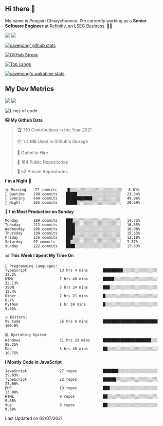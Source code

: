 ## Hi there 👋

My name is Pongsiri Chuaychoonoo. I'm currently working as a **Senior Software Engineer** at [Refinitiv, an LSEG Business](https://www.refinitiv.com). 👨‍💻

[<img src="https://img.shields.io/badge/savepong.com-%230077B5.svg?&style=for-the-badge&color=81e6d9" />](https://savepong.com)
[<img src="https://img.shields.io/badge/linkedin-%230077B5.svg?&style=for-the-badge&logo=linkedin&logoColor=white" />](https://www.linkedin.com/in/savepong)

[![savepong' github stats](https://github-readme-stats.vercel.app/api?username=savepong&show_icons=true&count_private=true&theme=gotham&hide_border=true&bg_color=00000000&text_color=768390FF)](https://savepong.com/posts/stats)

[![GitHub Streak](https://github-readme-streak-stats.herokuapp.com?user=savepong&theme=gotham&hide_border=true&background=00000000&dates=768390FF)](https://savepong.com/posts/stats)

[![Top Langs](https://github-readme-stats.vercel.app/api/top-langs/?username=savepong&layout=compact&langs_count=10&theme=gotham&hide_border=true&bg_color=00000000&text_color=768390FF)](https://savepong.com/posts/stats)

[![savepong's wakatime stats](https://github-readme-stats.vercel.app/api/wakatime?username=@savepong&layout=default&theme=gotham&hide_border=true&bg_color=00000000&text_color=768390FF)](https://savepong.com/posts/stats)

## My Dev Metrics

[![](https://komarev.com/ghpvc/?username=savepong&color=blue&label=Profile%20Views)](https://github.com/savepong)
[![](https://img.shields.io/github/followers/savepong?label=GitHub%20Followers)](https://github.com/savepong)

<!--START_SECTION:waka-->
![Lines of code](https://img.shields.io/badge/From%20Hello%20World%20I%27ve%20Written-8.7%20million%20lines%20of%20code-blue)

**🐱 My Github Data** 

> 🏆 710 Contributions in the Year 2021
 > 
> 📦 1.4 MB Used in Github's Storage 
 > 
> 💼 Opted to Hire
 > 
> 📜 184 Public Repositories 
 > 
> 🔑 52 Private Repositories  
 > 
**I'm a Night 🦉** 

```text
🌞 Morning    77 commits     █░░░░░░░░░░░░░░░░░░░░░░░░   6.01% 
🌆 Daytime    299 commits    █████░░░░░░░░░░░░░░░░░░░░   23.34% 
🌃 Evening    640 commits    ████████████░░░░░░░░░░░░░   49.96% 
🌙 Night      265 commits    █████░░░░░░░░░░░░░░░░░░░░   20.69%

```
📅 **I'm Most Productive on Sunday** 

```text
Monday       189 commits    ███░░░░░░░░░░░░░░░░░░░░░░   14.75% 
Tuesday      212 commits    ████░░░░░░░░░░░░░░░░░░░░░   16.55% 
Wednesday    206 commits    ████░░░░░░░░░░░░░░░░░░░░░   16.08% 
Thursday     199 commits    ████░░░░░░░░░░░░░░░░░░░░░   15.53% 
Friday       156 commits    ███░░░░░░░░░░░░░░░░░░░░░░   12.18% 
Saturday     97 commits     ██░░░░░░░░░░░░░░░░░░░░░░░   7.57% 
Sunday       222 commits    ████░░░░░░░░░░░░░░░░░░░░░   17.33%

```


📊 **This Week I Spent My Time On** 

```text
💬 Programming Languages: 
TypeScript               13 hrs 4 mins       █████████░░░░░░░░░░░░░░░░   37.2% 
HTML                     7 hrs 46 mins       █████░░░░░░░░░░░░░░░░░░░░   22.13% 
JSON                     5 hrs 24 mins       ███░░░░░░░░░░░░░░░░░░░░░░   15.4% 
Other                    2 hrs 21 mins       █░░░░░░░░░░░░░░░░░░░░░░░░   6.7% 
Python                   1 hr 59 mins        █░░░░░░░░░░░░░░░░░░░░░░░░   5.65%

🔥 Editors: 
VS Code                  35 hrs 8 mins       █████████████████████████   100.0%

💻 Operating System: 
Windows                  31 hrs 22 mins      ██████████████████████░░░   89.25% 
Mac                      3 hrs 46 mins       ██░░░░░░░░░░░░░░░░░░░░░░░   10.75%

```

**I Mostly Code in JavaScript** 

```text
JavaScript               27 repos            ███████░░░░░░░░░░░░░░░░░░   29.03% 
TypeScript               22 repos            ██████░░░░░░░░░░░░░░░░░░░   23.66% 
PHP                      13 repos            ███░░░░░░░░░░░░░░░░░░░░░░   13.98% 
HTML                     9 repos             ██░░░░░░░░░░░░░░░░░░░░░░░   9.68% 
Vue                      9 repos             ██░░░░░░░░░░░░░░░░░░░░░░░   9.68%

```



 Last Updated on 02/07/2021
<!--END_SECTION:waka-->

<!--
**savepong/savepong** is a ✨ _special_ ✨ repository because its `README.md` (this file) appears on your GitHub profile.

Here are some ideas to get you started:

- 🔭 I’m currently working on WebComponents and TypeScript.
- 🌱 I’m currently learning ...
- 👯 I’m looking to collaborate on ...
- 🤔 I’m looking for help with ...
- 💬 Ask me about ...
- 📫 How to reach me: ...
- 😄 Pronouns: ...
- ⚡ Fun fact: ...
-->
